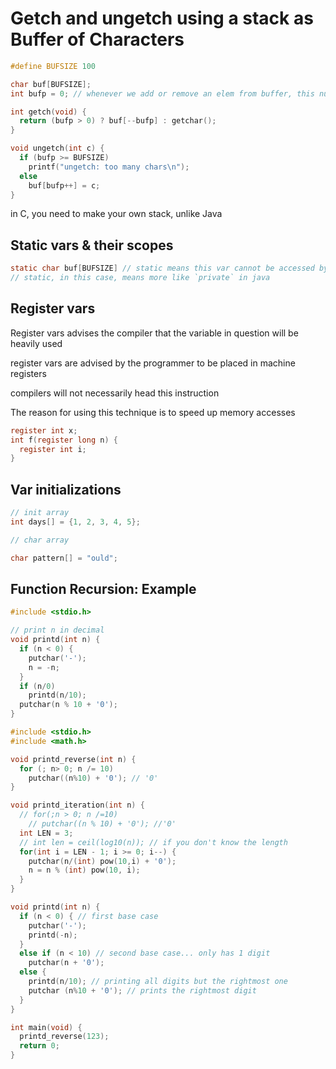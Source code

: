 # Getch and ungetch using a stack as Buffer of Characters

```C
#define BUFSIZE 100

char buf[BUFSIZE];
int bufp = 0; // whenever we add or remove an elem from buffer, this num will increase / decrease. This is our stack pointer

int getch(void) {
  return (bufp > 0) ? buf[--bufp] : getchar();
}

void ungetch(int c) {
  if (bufp >= BUFSIZE)
    printf("ungetch: too many chars\n");
  else
    buf[bufp++] = c;
}
```

in C, you need to make your own stack, unlike Java

## Static vars & their scopes

```C
static char buf[BUFSIZE] // static means this var cannot be accessed by functions in other files
// static, in this case, means more like `private` in java
```

## Register vars

Register vars advises the compiler that the variable in question will be heavily used

register vars are advised by the programmer to be placed in machine registers

compilers will not necessarily head this instruction

The reason for using this technique is to speed up memory accesses

```C
register int x;
int f(register long n) {
  register int i;
}
```

## Var initializations

```C
// init array
int days[] = {1, 2, 3, 4, 5};

// char array

char pattern[] = "ould";

```

## Function Recursion: Example

```C
#include <stdio.h>

// print n in decimal
void printd(int n) {
  if (n < 0) {
    putchar('-');
    n = -n;
  }
  if (n/0)
    printd(n/10);
  putchar(n % 10 + '0');
} 

```

```C
#include <stdio.h>
#include <math.h>

void printd_reverse(int n) {
  for (; n> 0; n /= 10) 
    putchar((n%10) + '0'); // '0'
}

void printd_iteration(int n) {
  // for(;n > 0; n /=10)
    // putchar((n % 10) + '0'); //'0'
  int LEN = 3;
  // int len = ceil(log10(n)); // if you don't know the length
  for(int i = LEN - 1; i >= 0; i--) {
    putchar(n/(int) pow(10,i) + '0');
    n = n % (int) pow(10, i);
  }
}

void printd(int n) {
  if (n < 0) { // first base case
    putchar('-');
    printd(-n);
  }
  else if (n < 10) // second base case... only has 1 digit
    putchar(n + '0');
  else {
    printd(n/10); // printing all digits but the rightmost one
    putchar (n%10 + '0'); // prints the rightmost digit
  }
}

int main(void) {
  printd_reverse(123);
  return 0;
}

```


